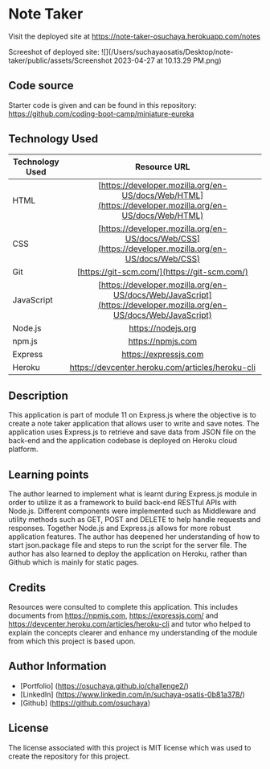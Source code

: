 # Note Taker
Visit the deployed site at https://note-taker-osuchaya.herokuapp.com/notes

Screeshot of deployed site:
![](/Users/suchayaosatis/Desktop/note-taker/public/assets/Screenshot 2023-04-27 at 10.13.29 PM.png)

## Code source
Starter code is given and can be found in this repository: 
https://github.com/coding-boot-camp/miniature-eureka

## Technology Used
| Technology Used         | Resource URL           | 
| ------------- |:-------------:| 
| HTML    | [https://developer.mozilla.org/en-US/docs/Web/HTML](https://developer.mozilla.org/en-US/docs/Web/HTML) | 
| CSS     | [https://developer.mozilla.org/en-US/docs/Web/CSS](https://developer.mozilla.org/en-US/docs/Web/CSS)      |   
| Git | [https://git-scm.com/](https://git-scm.com/)     |    
| JavaScript | [https://developer.mozilla.org/en-US/docs/Web/JavaScript](https://developer.mozilla.org/en-US/docs/Web/JavaScript) |
| Node.js |  https://nodejs.org | (https://nodejs.org) |
| npm.js | https://npmjs.com | (https://npmjs.com) |
| Express | https://expressjs.com | (https://expressjs.com) |
| Heroku | https://devcenter.heroku.com/articles/heroku-cli | (https://devcenter.heroku.com/articles/heroku-cli) |

## Description

This application is part of module 11 on Express.js where the objective is to create a note taker application that allows user to write and save notes. The application uses Express.js to retrieve and save data from JSON file on the back-end and the application codebase is deployed on Heroku cloud platform.

## Learning points
The author learned to implement what is learnt during Express.js module in order to utilize it as a framework to build back-end RESTful APIs with Node.js. Different components were implemented such as Middleware and utility methods such as GET, POST and DELETE to help handle requests and responses. Together Node.js and Express.js allows for more robust application features. The author has deepened her understanding of how to start json.package file and steps to run the script for the server file. The author has also learned to deploy the application on Heroku, rather than Github which is mainly for static pages. 

## Credits
Resources were consulted to complete this application. This includes documents from https://npmjs.com, https://expressjs.com/ and https://devcenter.heroku.com/articles/heroku-cli and tutor who helped to explain the concepts clearer and enhance my understanding of the module from which this project is based upon.

## Author Information
* [Portfolio] (https://osuchaya.github.io/challenge2/)
* [LinkedIn] (https://www.linkedin.com/in/suchaya-osatis-0b81a378/)
* [Github] (https://github.com/osuchaya)

## License
The license associated with this project is MIT license which was used to create the repository for this project.